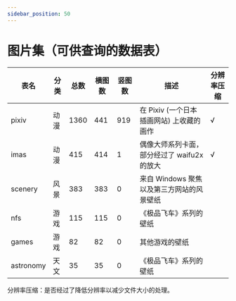 ```yaml
---
sidebar_position: 50
---
```


# 图片集（可供查询的数据表）

|  表名   | 分类 | 总数  |  横图数  | 竖图数 | 描述  | 分辨率压缩 |
|  ----  | ----  | ----  | ----  | ----  | ----  | ----  |
| pixiv | 动漫 | 1360 | 441 | 919 | 在 Pixiv (一个日本插画网站) 上收藏的画作 | √ |
| imas | 动漫 | 415 | 414  | 1 | 偶像大师系列卡面，部分经过了 waifu2x 的放大 | √ |
| scenery | 风景 | 383 | 383  | 0 | 来自 Windows 聚焦以及第三方网站的风景壁纸 |  |
| nfs | 游戏 | 115 | 115  | 0 | 《极品飞车》系列的壁纸 |  |
| games | 游戏 | 82 | 82  | 0 | 其他游戏的壁纸 |  |
| astronomy | 天文 | 35 | 35  | 0 | 《极品飞车》系列的壁纸 |  |

分辨率压缩：是否经过了降低分辨率以减少文件大小的处理。
